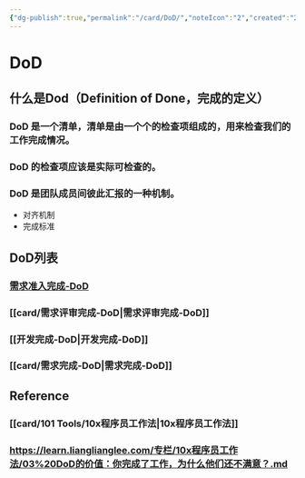 ```yaml
---
{"dg-publish":true,"permalink":"/card/DoD/","noteIcon":"2","created":"2024-01-22T11:05:10+08:00","updated":"2024-04-25T19:05:37+08:00"}
---
```



# DoD

## 什么是Dod（Definition of Done，完成的定义）

### **DoD 是一个清单，清单是由一个个的检查项组成的，用来检查我们的工作完成情况。**

### **DoD 的检查项应该是实际可检查的。**

### **DoD 是团队成员间彼此汇报的一种机制。**

- 对齐机制
- 完成标准

## DoD列表

### [需求准入完成-DoD](需求准入完成-DoD.md)

### [[card/需求评审完成-DoD\|需求评审完成-DoD]]

### [[开发完成-DoD\|开发完成-DoD]]

### [[card/需求完成-DoD\|需求完成-DoD]]

## Reference

### [[card/101 Tools/10x程序员工作法\|10x程序员工作法]]

### https://learn.lianglianglee.com/专栏/10x程序员工作法/03%20DoD的价值：你完成了工作，为什么他们还不满意？.md
